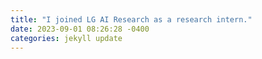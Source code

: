 ```yaml
---
title: "I joined LG AI Research as a research intern."
date: 2023-09-01 08:26:28 -0400
categories: jekyll update
---
```

